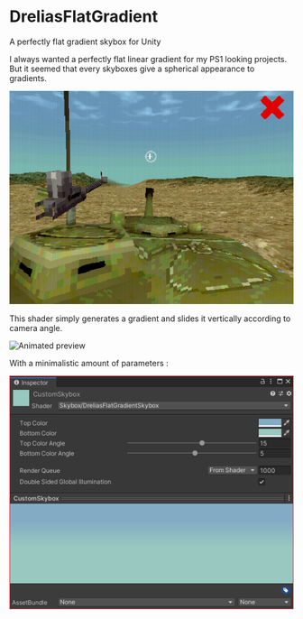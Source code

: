 # DreliasFlatGradient
A perfectly flat gradient skybox for Unity

I always wanted a perfectly flat linear gradient for my PS1 looking projects. But it seemed that every skyboxes give a spherical appearance to gradients.

![Bad skybox](https://github.com/DreliasJackCarter/DreliasFlatGradient/blob/main/Previews/BadSkybox.png)

This shader simply generates a gradient and slides it vertically according to camera angle.

![Animated preview](https://github.com/DreliasJackCarter/DreliasFlatGradient/blob/main/Previews/Preview.gif)

With a minimalistic amount of parameters :

![Parameters](https://github.com/DreliasJackCarter/DreliasFlatGradient/blob/main/Previews/Inspector.png)